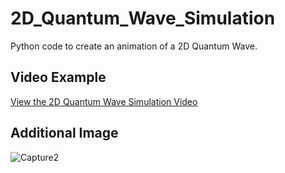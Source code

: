 # 2D_Quantum_Wave_Simulation
Python code to create an animation of a 2D Quantum Wave.

## Video Example
[View the 2D Quantum Wave Simulation Video](https://github.com/shabab-kabir/2D_Quantum_Wave_Simulation/assets/126777449/7a6212b5-1ca0-435c-8877-5af402843563)

## Additional Image
![Capture2](https://github.com/shabab-kabir/2D_Quantum_Wave_Simulation/assets/126777449/74e62c06-4c2d-4007-a389-86e8e72af4ad)
